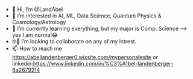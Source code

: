 - 👋 Hi, I’m @LandAbel
- 👀 I’m interested in AI, ML, Data Science, Quantum Physics & Cosmology/Astrology
- 🌱 I’m currently learning everything, but my major is Comp. Science ––> yes I am normal😂
- 🤓🔬 I’m looking to collaborate on any of my intrest. 
- 📫 How to reach me https://abellandenberger0.wixsite.com/mypersonalesite or linkedin:https://www.linkedin.com/in/%C3%A1bel-landenberger-6a2679214


